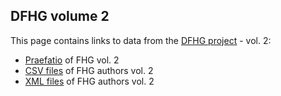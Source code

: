## DFHG volume 2

This page contains links to data from the [DFHG project](http://www.dfhg-project.org/) - vol. 2:

* [Praefatio](http://www.dfhg-project.org/DFHG/praefatio_volumen_secundum.php) of FHG vol. 2
* [CSV files](http://www.dfhg-project.org/DFHG/export_csv.php) of FHG authors vol. 2
* [XML files](http://www.dfhg-project.org/DFHG/export_xml.php) of FHG authors vol. 2
